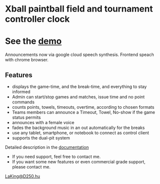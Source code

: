 Xball paintball field and tournament controller clock
=====================================================

# See the [demo](https://xoclock.d250.hu/admin.html)
Announcements now via google cloud speech synthesis.
Frontend speach with chrome browser.

## Features

- displays the game-time, and the break-time, and everything to stay informed
- Admin can start/stop games and matches, issue time and no point commands
- counts points, towels, timeouts, overtime, according to chosen formats 
- Teams members can announce a Timeout, Towel, No-show if the game status permits
- announces with a female voice
- fades the background music in an out automatically for the breaks
- use any tablet, smartphone, or notebook to connect as control client
- supports the dual-pit system

Detailed description in the [documentation](https://github.com/LaKing/xoclock/blob/master/public/xoclock.pdf)

- If you need support, feel free to contact me.
- If you want some new features or even commercial grade support, please contact me.

LaKing@D250.hu

